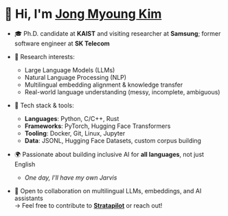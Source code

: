 # 👋 Hi, I'm [Jong Myoung Kim](https://mkjong.github.io/)

- 🎓 Ph.D. candidate at **KAIST** and visiting researcher at **Samsung**; former software engineer at **SK Telecom** 
- 💬 Research interests:
  - Large Language Models (LLMs)
  - Natural Language Processing (NLP)
  - Multilingual embedding alignment & knowledge transfer
  - Real-world language understanding (messy, incomplete, ambiguous)

- 🔧 Tech stack & tools:
  - **Languages**: Python, C/C++, Rust
  - **Frameworks**: PyTorch, Hugging Face Transformers
  - **Tooling**: Docker, Git, Linux, Jupyter
  - **Data**: JSONL, Hugging Face Datasets, custom corpus building

- 🌍 Passionate about building inclusive AI for **all languages**, not just English
  - *One day, I'll have my own Jarvis*

- 🤝 Open to collaboration on multilingual LLMs, embeddings, and AI assistants  
  → Feel free to contribute to **[Stratapilot](https://github.com/KAIST-KEAI/stratapilot)** or reach out!
